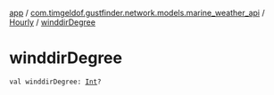 [app](../../index.md) / [com.timgeldof.gustfinder.network.models.marine_weather_api](../index.md) / [Hourly](index.md) / [winddirDegree](./winddir-degree.md)

# winddirDegree

`val winddirDegree: `[`Int`](https://kotlinlang.org/api/latest/jvm/stdlib/kotlin/-int/index.html)`?`